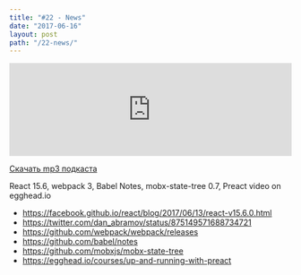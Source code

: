 ```yaml
---
title: "#22 - News"
date: "2017-06-16"
layout: post
path: "/22-news/"
---
```


<iframe width="100%" height="166" scrolling="no" frameborder="no" src="https://w.soundcloud.com/player/?url=https%3A//api.soundcloud.com/tracks/328324564&amp;color=ff5500&amp;auto_play=false&amp;hide_related=false&amp;show_comments=true&amp;show_user=true&amp;show_reposts=false"></iframe>

<a href="https://5minreact.podster.fm/22/download/audio.mp3?download=yes&media=file"><i class="fa fa-download"></i> Скачать mp3 подкаста</a>

React 15.6, webpack 3, Babel Notes, mobx-state-tree 0.7, Preact video on egghead.io 

- https://facebook.github.io/react/blog/2017/06/13/react-v15.6.0.html
- https://twitter.com/dan_abramov/status/875149571688734721
- https://github.com/webpack/webpack/releases
- https://github.com/babel/notes
- https://github.com/mobxjs/mobx-state-tree
- https://egghead.io/courses/up-and-running-with-preact


